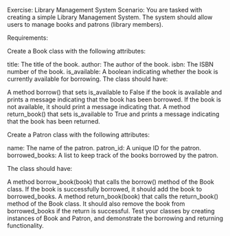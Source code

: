 Exercise: Library Management System
Scenario: You are tasked with creating a simple Library Management System. The system should allow users to manage books and patrons (library members).

Requirements:

Create a Book class with the following attributes:

title: The title of the book.
author: The author of the book.
isbn: The ISBN number of the book.
is_available: A boolean indicating whether the book is currently available for borrowing.
The class should have:

A method borrow() that sets is_available to False if the book is available and prints a message indicating that the book has been borrowed. If the book is not available, it should print a message indicating that.
A method return_book() that sets is_available to True and prints a message indicating that the book has been returned.

Create a Patron class with the following attributes:

name: The name of the patron.
patron_id: A unique ID for the patron.
borrowed_books: A list to keep track of the books borrowed by the patron.

The class should have:

A method borrow_book(book) that calls the borrow() method of the Book class. If the book is successfully borrowed, it should add the book to borrowed_books.
A method return_book(book) that calls the return_book() method of the Book class. It should also remove the book from borrowed_books if the return is successful.
Test your classes by creating instances of Book and Patron, and demonstrate the borrowing and returning functionality.